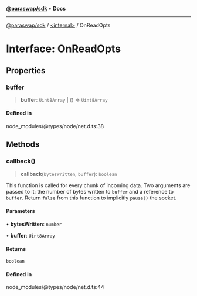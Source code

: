 [**@paraswap/sdk**](../../README.md) • **Docs**

***

[@paraswap/sdk](../../globals.md) / [\<internal\>](../README.md) / OnReadOpts

# Interface: OnReadOpts

## Properties

### buffer

> **buffer**: `Uint8Array` \| () => `Uint8Array`

#### Defined in

node\_modules/@types/node/net.d.ts:38

## Methods

### callback()

> **callback**(`bytesWritten`, `buffer`): `boolean`

This function is called for every chunk of incoming data.
Two arguments are passed to it: the number of bytes written to `buffer` and a reference to `buffer`.
Return `false` from this function to implicitly `pause()` the socket.

#### Parameters

• **bytesWritten**: `number`

• **buffer**: `Uint8Array`

#### Returns

`boolean`

#### Defined in

node\_modules/@types/node/net.d.ts:44
